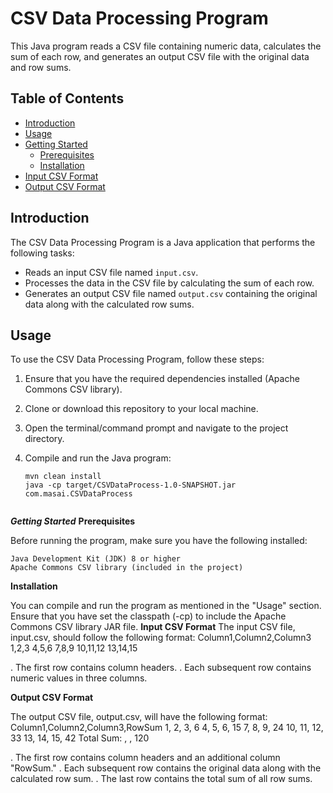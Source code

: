 # CSV Data Processing Program

This Java program reads a CSV file containing numeric data, calculates the sum of each row, and generates an output CSV file with the original data and row sums.

## Table of Contents

- [Introduction](#introduction)
- [Usage](#usage)
- [Getting Started](#getting-started)
  - [Prerequisites](#prerequisites)
  - [Installation](#installation)
- [Input CSV Format](#input-csv-format)
- [Output CSV Format](#output-csv-format)


## Introduction

The CSV Data Processing Program is a Java application that performs the following tasks:

- Reads an input CSV file named `input.csv`.
- Processes the data in the CSV file by calculating the sum of each row.
- Generates an output CSV file named `output.csv` containing the original data along with the calculated row sums.

## Usage

To use the CSV Data Processing Program, follow these steps:

1. Ensure that you have the required dependencies installed (Apache Commons CSV library).

2. Clone or download this repository to your local machine.

3. Open the terminal/command prompt and navigate to the project directory.

4. Compile and run the Java program:

   ```shell
   mvn clean install
   java -cp target/CSVDataProcess-1.0-SNAPSHOT.jar com.masai.CSVDataProcess


***Getting Started***
**Prerequisites**

Before running the program, make sure you have the following installed:

    Java Development Kit (JDK) 8 or higher
    Apache Commons CSV library (included in the project)

**Installation**

You can compile and run the program as mentioned in the "Usage" section. Ensure that you have set the classpath (-cp) to include the Apache Commons CSV library JAR file.
**Input CSV Format**
The input CSV file, input.csv, should follow the following format:
Column1,Column2,Column3
1,2,3
4,5,6
7,8,9
10,11,12
13,14,15

. The first row contains column headers.
. Each subsequent row contains numeric values in three columns.

**Output CSV Format**

The output CSV file, output.csv, will have the following format:
Column1,Column2,Column3,RowSum
1,      2,          3,      6
4,          5,      6,      15
7,          8,      9,      24
10,         11,     12,     33
13,         14,     15,     42
Total Sum:  ,       ,       120

. The first row contains column headers and an additional column "RowSum."
. Each subsequent row contains the original data along with the calculated row sum.
. The last row contains the total sum of all row sums.



